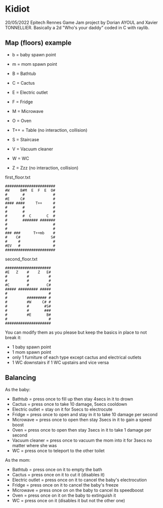 # Kidiot

20/05/2022 Epitech Rennes Game Jam project by Dorian AYOUL and Xavier TONNELLIER.
Basically a 2d "Who's your daddy" coded in C with raylib.

## Map (floors) example

- b = baby spawn point
- m = mom spawn point

- B = Bathtub
- C = Cactus
- E = Electric outlet
- F = Fridge
- M = Microwave
- O = Oven
- T++ = Table (no interaction, collision)
- S = Staircase
- V = Vacuum cleaner
- W = WC
- Z = Zzz (no interaction, collision)

first_floor.txt
```
#######################
#W     B#M  E  F  E  O#
#       #             #
#E     C#             #
#### ####     T++     #
#       #             #
#       #             #
#       #  C       C  #
#       ####### #######
#                     #
#                     #
### ###      T++mb    #
#    C#              S#
#     #               #
#EV   #               #
#######################
```

second_floor.txt
```
#####################
#E   Z    #    Z   E#
#         #         #
#         #         #
#C        #        C#
##### ######### #####
#                   #
#         ######### #
#         #W     C# #
#         #       #S#
#         #       ###
#         #E       B#
#                   #
#####################
```

You can modify them as you please but keep the basics in place to not break it:
- 1 baby spawn point
- 1 mom spawn point
- only 1 furniture of each type except cactus and electrical outlets
- 1 WC downstairs if 1 WC upstairs and vice versa

## Balancing

As the baby:
- Bathtub = press once to fill up then stay 4secs in it to drown
- Cactus = press once to take 10 damage, 5secs cooldown
- Electric outlet = stay on it for 5secs to electrocute
- Fridge = press once to open and stay in it to take 10 damage per second
- Microwave = press once to open then stay 3secs in it to gain a speed boost
- Oven = press once to open then stay 3secs in it to take 1 damage per second
- Vacuum cleaner = press once to vacuum the mom into it for 3secs no matter where she was
- WC = press once to teleport to the other toilet

As the mom:
- Bathtub = press once on it to empty the bath
- Cactus = press once on it to cut it (disables it)
- Electric outlet = press once on it to cancel the baby's electrocution
- Fridge = press once on it to cancel the baby's freeze
- Microwave = press once on on the baby to cancel its speedboost
- Oven = press once on it on the baby to extinguish it
- WC = press once on it (disables it but not the other one)